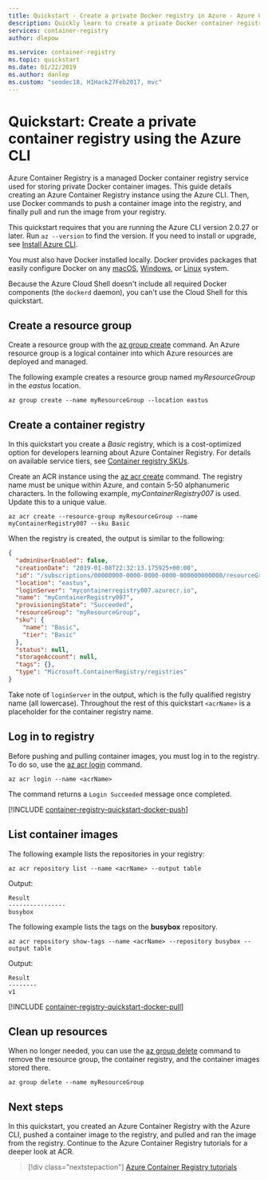 ```yaml
---
title: Quickstart - Create a private Docker registry in Azure - Azure CLI
description: Quickly learn to create a private Docker container registry with the Azure CLI.
services: container-registry
author: dlepow

ms.service: container-registry
ms.topic: quickstart
ms.date: 01/22/2019
ms.author: danlep
ms.custom: "seodec18, H1Hack27Feb2017, mvc"
---
```

# Quickstart: Create a private container registry using the Azure CLI

Azure Container Registry is a managed Docker container registry service used for storing private Docker container images. This guide details creating an Azure Container Registry instance using the Azure CLI. Then, use Docker commands to push a container image into the registry, and finally pull and run the image from your registry.

This quickstart requires that you are running the Azure CLI version 2.0.27 or later. Run `az --version` to find the version. If you need to install or upgrade, see [Install Azure CLI][azure-cli].

You must also have Docker installed locally. Docker provides packages that easily configure Docker on any [macOS][docker-mac], [Windows][docker-windows], or [Linux][docker-linux] system.

Because the Azure Cloud Shell doesn't include all required Docker components (the `dockerd` daemon), you can't use the Cloud Shell for this quickstart.

## Create a resource group

Create a resource group with the [az group create][az-group-create] command. An Azure resource group is a logical container into which Azure resources are deployed and managed.

The following example creates a resource group named *myResourceGroup* in the *eastus* location.

```azurecli
az group create --name myResourceGroup --location eastus
```

## Create a container registry

In this quickstart you create a *Basic* registry, which is a cost-optimized option for developers learning about Azure Container Registry. For details on available service tiers, see [Container registry SKUs][container-registry-skus].

Create an ACR instance using the [az acr create][az-acr-create] command. The registry name must be unique within Azure, and contain 5-50 alphanumeric characters. In the following example, *myContainerRegistry007* is used. Update this to a unique value.

```azurecli
az acr create --resource-group myResourceGroup --name myContainerRegistry007 --sku Basic
```

When the registry is created, the output is similar to the following:

```json
{
  "adminUserEnabled": false,
  "creationDate": "2019-01-08T22:32:13.175925+00:00",
  "id": "/subscriptions/00000000-0000-0000-0000-000000000000/resourceGroups/myResourceGroup/providers/Microsoft.ContainerRegistry/registries/myContainerRegistry007",
  "location": "eastus",
  "loginServer": "mycontainerregistry007.azurecr.io",
  "name": "myContainerRegistry007",
  "provisioningState": "Succeeded",
  "resourceGroup": "myResourceGroup",
  "sku": {
    "name": "Basic",
    "tier": "Basic"
  },
  "status": null,
  "storageAccount": null,
  "tags": {},
  "type": "Microsoft.ContainerRegistry/registries"
}
```

Take note of `loginServer` in the output, which is the fully qualified registry name (all lowercase). Throughout the rest of this quickstart `<acrName>` is a placeholder for the container registry name.

## Log in to registry

Before pushing and pulling container images, you must log in to the registry. To do so, use the [az acr login][az-acr-login] command.

```azurecli
az acr login --name <acrName>
```

The command returns a `Login Succeeded` message once completed.

[!INCLUDE [container-registry-quickstart-docker-push](../../includes/container-registry-quickstart-docker-push.md)]

## List container images

The following example lists the repositories in your registry:

```azurecli
az acr repository list --name <acrName> --output table
```

Output:

```
Result
----------------
busybox
```

The following example lists the tags on the **busybox** repository.

```azurecli
az acr repository show-tags --name <acrName> --repository busybox --output table
```

Output:

```
Result
--------
v1
```

[!INCLUDE [container-registry-quickstart-docker-pull](../../includes/container-registry-quickstart-docker-pull.md)]

## Clean up resources

When no longer needed, you can use the [az group delete][az-group-delete] command to remove the resource group, the container registry, and the container images stored there.

```azurecli
az group delete --name myResourceGroup
```

## Next steps

In this quickstart, you created an Azure Container Registry with the Azure CLI, pushed a container image to the registry, and pulled and ran the image from the registry. Continue to the Azure Container Registry tutorials for a deeper look at ACR.

> [!div class="nextstepaction"]
> [Azure Container Registry tutorials][container-registry-tutorial-quick-task]

<!-- LINKS - external -->
[docker-linux]: https://docs.docker.com/engine/installation/#supported-platforms
[docker-mac]: https://docs.docker.com/docker-for-mac/
[docker-push]: https://docs.docker.com/engine/reference/commandline/push/
[docker-pull]: https://docs.docker.com/engine/reference/commandline/pull/
[docker-rmi]: https://docs.docker.com/engine/reference/commandline/rmi/
[docker-run]: https://docs.docker.com/engine/reference/commandline/run/
[docker-tag]: https://docs.docker.com/engine/reference/commandline/tag/
[docker-windows]: https://docs.docker.com/docker-for-windows/

<!-- LINKS - internal -->
[az-acr-create]: /cli/azure/acr#az-acr-create
[az-acr-login]: /cli/azure/acr#az-acr-login
[az-group-create]: /cli/azure/group#az-group-create
[az-group-delete]: /cli/azure/group#az-group-delete
[azure-cli]: /cli/azure/install-azure-cli
[container-registry-tutorial-quick-task]: container-registry-tutorial-quick-task.md
[container-registry-skus]: container-registry-skus.md
